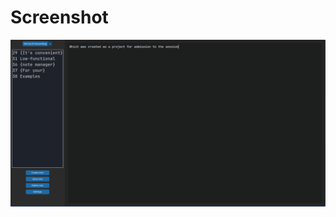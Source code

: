 # Screenshot

![alt text](https://github.com/KaVoshnik/control_pj/blob/master/screenshot.png?raw=true)
